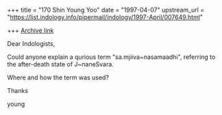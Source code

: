 +++
title = "170 Shin Young Yoo"
date = "1997-04-07"
upstream_url = "https://list.indology.info/pipermail/indology/1997-April/007649.html"

+++
[Archive link](https://list.indology.info/pipermail/indology/1997-April/007649.html)

Dear Indologists, 

Could anyone explain a qurious term "sa.mjiiva~nasamaadhi", 
referring to the after-death state of J~naneSvara. 

Where and how the term was used? 

Thanks

young




